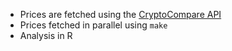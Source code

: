 * Prices are fetched using the [CryptoCompare API](https://min-api.cryptocompare.com/)
* Prices fetched in parallel using ```make```
* Analysis in R
